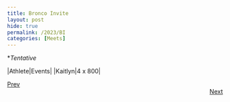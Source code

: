 ```yaml
---
title: Bronco Invite
layout: post
hide: true
permalink: /2023/BI
categories: [Meets]
---
```


**Tentative*

|Athlete|Events|
|Kaitlyn|4 x 800|

<div style="text-align: left"> <a href="{{site.baseurl}}/2023/LCC_CB">Prev</a></div> 
<div style="text-align: right"> <a href="{{site.baseurl}}/2023/SM">Next</a></div>